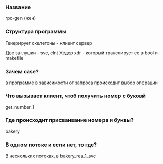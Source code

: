 ### Название

rpc-gen (жен)

### Структура программы

Генерирует скелетоны - клиент сервер

Две заглушки - svc, clnt
Хедер
xdr - который транслирует ее в bool
и makefile

### Зачем case? 

в программе в зависимости от запроса происходит выбор операции

### Что вызывает клиент, чтоб получить номер с буковй 

get_number_1

### Где происходит присваивание номера и буквы?

bakery

### В одном потоке и если нет, то где?

В нескольких потоках, в bakery_res_1_svc
